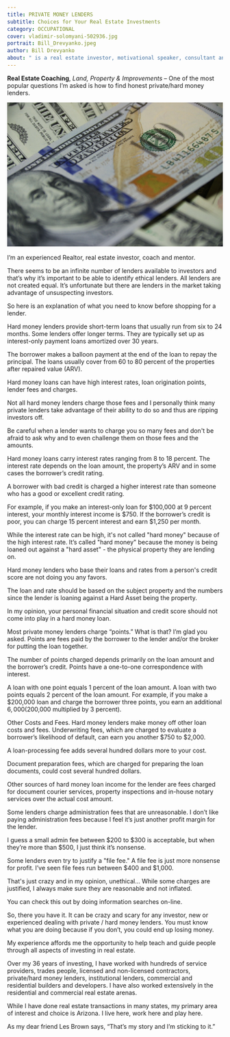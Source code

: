 ```yaml
---
title: PRIVATE MONEY LENDERS
subtitle: Choices for Your Real Estate Investments
category: OCCUPATIONAL
cover: vladimir-solomyani-502936.jpg
portrait: Bill_Drevyanko.jpeg
author: Bill Drevyanko
about: " is a real estate investor, motivational speaker, consultant and investment coach. For nearly 4 decades, he’s gained and shared experiences from his residential, commercial and multi-family brokerage deals. He owns VIP Investor Network, where he engages a hosts of mentees as a licensed real estate investor."
---
```


**Real Estate Coaching**, *Land, Property & Improvements* – One of the most popular questions I’m asked is how to find honest private/hard money lenders.

![unsplash.com](./vladimir-solomyani-502936.jpg)

I’m an experienced Realtor, real estate investor, coach and mentor.

There seems to be an infinite number of lenders available to investors and that’s why it’s important to be able to identify ethical lenders. All lenders are not created equal. It’s unfortunate but there are lenders in the market taking advantage of unsuspecting investors. 

So here is an explanation of what you need to know before shopping for a lender.

Hard money lenders provide short-term loans that usually run from six to 24 months.  Some lenders offer longer terms. They are typically set up as interest-only payment loans amortized over 30 years. 

The borrower makes a balloon payment at the end of the loan to repay the principal. The loans usually cover from 60 to 80 percent of the properties after repaired value (ARV). 

Hard money loans can have high interest rates, loan origination points, lender fees and charges. 

Not all hard money lenders charge those fees and I personally think many private lenders take advantage of their ability to do so and thus are ripping investors off. 

Be careful when a lender wants to charge you so many fees and don't be afraid to ask why and to even challenge them on those fees and the amounts.

Hard money loans carry interest rates ranging from 8 to 18 percent. The interest rate depends on the loan amount, the property’s ARV and in some cases the borrower’s credit rating. 

A borrower with bad credit is charged a higher interest rate than someone who has a good or excellent credit rating. 

For example, if you make an interest-only loan for $100,000 at 9 percent interest, your monthly interest income is $750. If the borrower’s credit is poor, you can charge 15 percent interest and earn $1,250 per month. 

While the interest rate can be high, it's not called "hard money" because of the high interest rate. It’s called "hard money" because the money is being loaned out against a "hard asset" - the physical property they are lending on. 

Hard money lenders who base their loans and rates from a person's credit score are not doing you any favors. 

The loan and rate should be based on the subject property and the numbers since the lender is loaning against a Hard Asset being the property. 

In my opinion, your personal financial situation and credit score should not come into play in a hard money loan. 

Most private money lenders charge “points.”  What is that? I’m glad you asked. Points are fees paid by the borrower to the lender and/or the broker for putting the loan together. 

The number of points charged depends primarily on the loan amount and the borrower’s credit. Points have a one-to-one correspondence with interest. 

A loan with one point equals 1 percent of the loan amount. A loan with two points equals 2 percent of the loan amount. For example, if you make a $200,000 loan and charge the borrower three points, you earn an additional $6,000 ($200,000 multiplied by 3 percent).

Other Costs and Fees. Hard money lenders make money off other loan costs and fees. Underwriting fees, which are charged to evaluate a borrower’s likelihood of default, can earn you another $750 to $2,000. 

A loan-processing fee adds several hundred dollars more to your cost. 

Document preparation fees, which are charged for preparing the loan documents, could cost several hundred dollars. 

Other sources of hard money loan income for the lender are fees charged for document courier services, property inspections and in-house notary services over the actual cost amount. 

Some lenders charge administration fees that are unreasonable. I don’t like paying administration fees because I feel it’s just another profit margin for the lender. 

I guess a small admin fee between $200 to $300 is acceptable, but when they’re more than $500, I just think it’s nonsense.

Some lenders even try to justify a "file fee." A file fee is just more nonsense for profit. I’ve seen file fees run between $400 and $1,000. 

That's just crazy and in my opinion, unethical... While some charges are justified, I always make sure they are reasonable and not inflated. 

You can check this out by doing information searches on-line.

So, there you have it. It can be crazy and scary for any investor, new or experienced dealing with private / hard money lenders. You must know what you are doing because if you don’t, you could end up losing money. 

My experience affords me the opportunity to help teach and guide people through all aspects of investing in real estate. 

Over my 36 years of investing, I have worked with hundreds of service providers, trades people, licensed and non-licensed contractors, private/hard money lenders, institutional lenders, commercial and residential builders and developers. I have also worked extensively in the residential and commercial real estate arenas. 

While I have done real estate transactions in many states, my primary area of interest and choice is Arizona. I live here, work here and play here. 

As my dear friend Les Brown says, “That’s my story and I’m sticking to it.”
